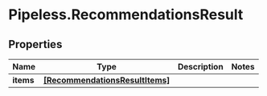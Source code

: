 # Pipeless.RecommendationsResult

## Properties

Name | Type | Description | Notes
------------ | ------------- | ------------- | -------------
**items** | [**[RecommendationsResultItems]**](RecommendationsResultItems.md) |  | 


